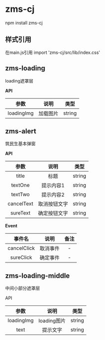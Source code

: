 # zms-cj

npm install zms-cj

## **样式引用**

在main.js引用 import 'zms-cj/src/lib/index.css' 

## **zms-loading**

loading遮罩层

**API**

|    参数    |   说明   |  类型  |
| :--------: | :------: | :----: |
| loadingImg | 加载图片 | string |

## **zms-alert**

筑民生基本弹窗

**API**

|    参数    |     说明     |  类型  |
| :--------: | :----------: | :----: |
|   title    |     标题     | string |
|  textOne   |  提示内容1   | string |
|  textTwo   |  提示内容2   | string |
| cancelText | 取消按钮文字 | string |
|  sureText  | 确定按钮文字 | string |

**Event**

|   事件名    |   说明   | 备注 |
| :---------: | :------: | :--: |
| cancelClick | 取消事件 |  -   |
|  sureClick  | 确定事件 |  -   |

## zms-loading-middle 

中间小部分遮罩层

API

|    参数    |    说明     |  类型  |
| :--------: | :---------: | :----: |
| loadingImg | loading图片 | string |
|    text    |  提示文字   | string |

